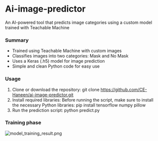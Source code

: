 # Ai-image-predictor
An AI-powered tool that predicts image categories using a custom model trained with Teachable Machine

### Summary
- Trained using Teachable Machine with custom images
- Classifies images into two categories: Mask and No Mask 
- Uses a Keras (.h5) model for image prediction 
- Simple and clean Python code for easy use

### Usage
 1. Clone or download the repository:
git clone https://github.com/CE-Haneen/ai-image-predictor.git
 2. Install required libraries:
Before running the script, make sure to install the necessary Python libraries:
pip install tensorflow numpy pillow
 3. Run the prediction script:
python predict.py

### Training phase
![model_training_result.png](https://github.comimg/user-attachments/assets/d6bb6298-d502-4b28-baaf-36a98e03d577)
